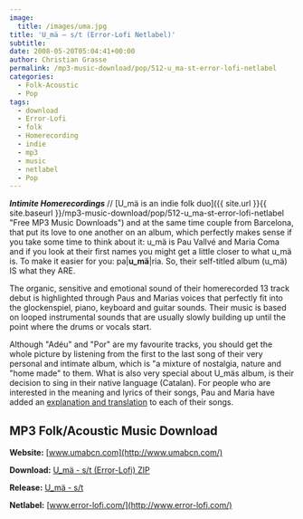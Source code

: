 ```yaml
---
image:
  title: /images/uma.jpg
title: 'U_mä – s/t (Error-Lofi Netlabel)'
subtitle: 
date: 2008-05-20T05:04:41+00:00
author: Christian Grasse
permalink: /mp3-music-download/pop/512-u_ma-st-error-lofi-netlabel
categories:
  - Folk-Acoustic
  - Pop
tags:
  - download
  - Error-Lofi
  - folk
  - Homerecording
  - indie
  - mp3
  - music
  - netlabel
  - Pop
---
```

***Intimite Homerecordings*** // [U_mä is an indie folk duo]({{ site.url }}{{ site.baseurl }}/mp3-music-download/pop/512-u_ma-st-error-lofi-netlabel "Free MP3 Music Downloads") and at the same time couple from Barcelona, that put its love to one another on an album, which perfectly makes sense if you take some time to think about it: u\_mä is Pau Vallvé and Maria Coma and if you look at their first names you might get a little closer to what u\_mä is. To make it easier for you: pa|**u_mä**|ria. So, their self-titled album (u_mä) IS what they ARE. <!--more-->

<!--adsense-->

The organic, sensitive and emotional sound of their homerecorded 13 track debut is highlighted through Paus and Marias voices that perfectly fit into the glockenspiel, piano, keyboard and guitar sounds. Their music is based on looped instrumental sounds that are usually slowly building up until the point where the drums or vocals start.

Although "Adéu" and "Por" are my favourite tracks, you should get the whole picture by listening from the first to the last song of their very personal and intimate album, which is "a mixture of nostalgia, nature and "home made" to them. What is also very special about U_mäs album, is their decision to sing in their native language (Catalan). For people who are interested in the meaning and lyrics of their songs, Pau and Maria have added an [explanation and translation](http://www.pauvallve.com/umabcn.com/EN/EN_discografia.html) to each of their songs.

## MP3 Folk/Acoustic Music Download

**Website:** [www.umabcn.com](http://www.umabcn.com/)
  
**Download:** [U_mä - s/t (Error-Lofi) ZIP](http://www.archive.org/download/Lofi022-U_ma2007/u_ma...2007...lofi022.zip)
  
**Release:** <a href="http://www.archive.org/download/Lofi022-U_ma2007/u_ma...2007...lofi022.zip" target="_blank">U_mä - s/t</a>[](http://www.error-lofi.com/netlabel/lofi020.html)
  
**Netlabel:** [www.error-lofi.com/](http://www.error-lofi.com/)